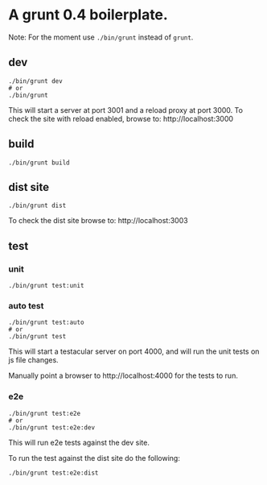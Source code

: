 # A grunt 0.4 boilerplate.

Note: For the moment use `./bin/grunt` instead of `grunt`.

## dev

```
./bin/grunt dev
# or
./bin/grunt
```

This will start a server at port 3001 and a reload proxy at port 3000.
To check the site with reload enabled, browse to: http://localhost:3000

## build

```
./bin/grunt build
```

## dist site  

```
./bin/grunt dist
```

To check the dist site browse to: http://localhost:3003

## test

### unit 

```
./bin/grunt test:unit 
```

### auto test

```
./bin/grunt test:auto 
# or
./bin/grunt test
```

This will start a testacular server on port 4000, and will run the unit tests on js 
file changes.

Manually point a browser to http://localhost:4000 for the tests to run.

### e2e

```
./bin/grunt test:e2e 
# or
./bin/grunt test:e2e:dev
```

This will run e2e tests against the dev site.

To run the test against the dist site do the following:

```
./bin/grunt test:e2e:dist
```

